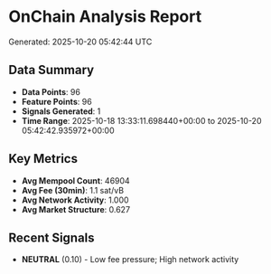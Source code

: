 # OnChain Analysis Report
Generated: 2025-10-20 05:42:44 UTC

## Data Summary
- **Data Points**: 96
- **Feature Points**: 96
- **Signals Generated**: 1
- **Time Range**: 2025-10-18 13:33:11.698440+00:00 to 2025-10-20 05:42:42.935972+00:00

## Key Metrics
- **Avg Mempool Count**: 46904
- **Avg Fee (30min)**: 1.1 sat/vB
- **Avg Network Activity**: 1.000
- **Avg Market Structure**: 0.627

## Recent Signals
- **NEUTRAL** (0.10) - Low fee pressure; High network activity
